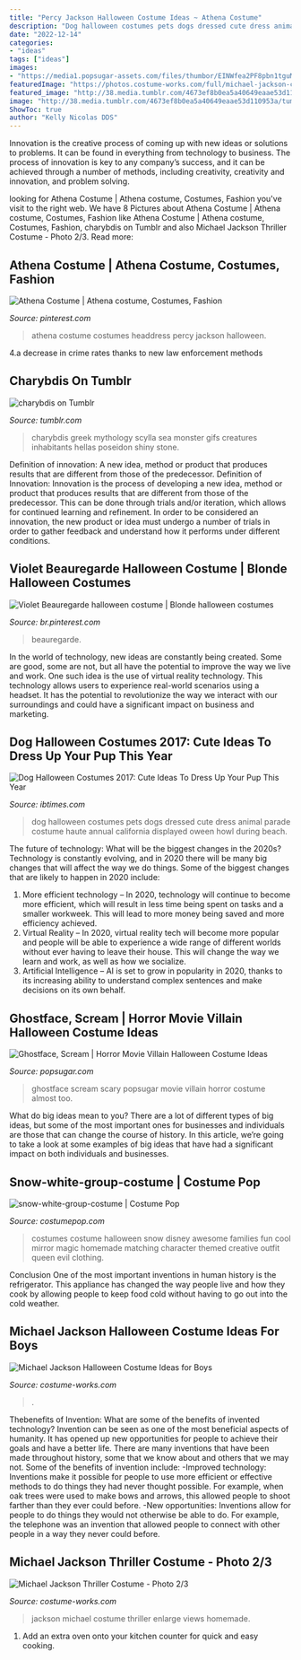 ```yaml
---
title: "Percy Jackson Halloween Costume Ideas ~ Athena Costume"
description: "Dog halloween costumes pets dogs dressed cute dress animal parade costume haute annual california displayed oween howl during beach"
date: "2022-12-14"
categories:
- "ideas"
tags: ["ideas"]
images:
- "https://media1.popsugar-assets.com/files/thumbor/EINWfea2PF8pbn1tguMypPoMAYM/fit-in/728xorig/filters:format_auto-!!-:strip_icc-!!-/2016/10/03/019/n/1922283/eabf3eab_SIJA115_EC132_H/i/Ghostface-Scream.JPG"
featuredImage: "https://photos.costume-works.com/full/michael-jackson-costume2.jpg"
featured_image: "http://38.media.tumblr.com/4673ef8b0ea5a40649eaae53d110953a/tumblr_mnn2lgxaBq1sovhpxo1_400.gif"
image: "http://38.media.tumblr.com/4673ef8b0ea5a40649eaae53d110953a/tumblr_mnn2lgxaBq1sovhpxo1_400.gif"
ShowToc: true
author: "Kelly Nicolas DDS"
---
```



Innovation is the creative process of coming up with new ideas or solutions to problems. It can be found in everything from technology to business. The process of innovation is key to any company’s success, and it can be achieved through a number of methods, including creativity, creativity and innovation, and problem solving.

	

		
looking for Athena Costume | Athena costume, Costumes, Fashion you've visit to the right web. We have 8 Pictures about Athena Costume | Athena costume, Costumes, Fashion like Athena Costume | Athena costume, Costumes, Fashion, charybdis on Tumblr and also Michael Jackson Thriller Costume - Photo 2/3. Read more:
		
    
## Athena Costume | Athena Costume, Costumes, Fashion

<img loading=lazy src="https://i.pinimg.com/736x/df/c1/cc/dfc1ccef9e649524d1087d4f1a967362--athena-costume-october.jpg" onerror="this.onerror=null;this.src='https://tse4.mm.bing.net/th?id=OIP.KWnvv4iC6Oayhag6SvsURAHaLH&amp;pid=15.1';" alt="Athena Costume | Athena costume, Costumes, Fashion">

_Source: pinterest.com_

>athena costume costumes headdress percy jackson halloween. 

	

4.a decrease in crime rates thanks to new law enforcement methods

    
## Charybdis On Tumblr

<img loading=lazy src="http://38.media.tumblr.com/4673ef8b0ea5a40649eaae53d110953a/tumblr_mnn2lgxaBq1sovhpxo1_400.gif" onerror="this.onerror=null;this.src='https://tse4.mm.bing.net/th?id=OIP.u40gzuJFA2FTYsA-m20fRAHaDR&amp;pid=15.1';" alt="charybdis on Tumblr">

_Source: tumblr.com_

>charybdis greek mythology scylla sea monster gifs creatures inhabitants hellas poseidon shiny stone. 

	

Definition of innovation: A new idea, method or product that produces results that are different from those of the predecessor.
Definition of Innovation: 
Innovation is the process of developing a new idea, method or product that produces results that are different from those of the predecessor. This can be done through trials and/or iteration, which allows for continued learning and refinement. In order to be considered an innovation, the new product or idea must undergo a number of trials in order to gather feedback and understand how it performs under different conditions.

    
## Violet Beauregarde Halloween Costume | Blonde Halloween Costumes

<img loading=lazy src="https://i.pinimg.com/736x/ba/2b/d9/ba2bd99b5967015aae721298ea059332.jpg" onerror="this.onerror=null;this.src='https://tse4.mm.bing.net/th?id=OIP.KBEGAWZIhWsbq42C0K9KiAHaHa&amp;pid=15.1';" alt="Violet Beauregarde halloween costume | Blonde halloween costumes">

_Source: br.pinterest.com_

>beauregarde. 

	

In the world of technology, new ideas are constantly being created. Some are good, some are not, but all have the potential to improve the way we live and work. One such idea is the use of virtual reality technology. This technology allows users to experience real-world scenarios using a headset. It has the potential to revolutionize the way we interact with our surroundings and could have a significant impact on business and marketing.

    
## Dog Halloween Costumes 2017: Cute Ideas To Dress Up Your Pup This Year

<img loading=lazy src="https://s1.ibtimes.com/sites/www.ibtimes.com/files/styles/full/public/2017/10/18/dog-halloween-costume.jpg" onerror="this.onerror=null;this.src='https://tse2.mm.bing.net/th?id=OIP.8gCHFJIjdZ9gndDsCGWTRgHaF_&amp;pid=15.1';" alt="Dog Halloween Costumes 2017: Cute Ideas To Dress Up Your Pup This Year">

_Source: ibtimes.com_

>dog halloween costumes pets dogs dressed cute dress animal parade costume haute annual california displayed oween howl during beach. 

	

The future of technology: What will be the biggest changes in the 2020s?
Technology is constantly evolving, and in 2020 there will be many big changes that will affect the way we do things. Some of the biggest changes that are likely to happen in 2020 include: 
1. More efficient technology – In 2020, technology will continue to become more efficient, which will result in less time being spent on tasks and a smaller workweek. This will lead to more money being saved and more efficiency achieved. 
2. Virtual Reality – In 2020, virtual reality tech will become more popular and people will be able to experience a wide range of different worlds without ever having to leave their house. This will change the way we learn and work, as well as how we socialize. 
3. Artificial Intelligence – AI is set to grow in popularity in 2020, thanks to its increasing ability to understand complex sentences and make decisions on its own behalf.

    
## Ghostface, Scream | Horror Movie Villain Halloween Costume Ideas

<img loading=lazy src="https://media1.popsugar-assets.com/files/thumbor/EINWfea2PF8pbn1tguMypPoMAYM/fit-in/728xorig/filters:format_auto-!!-:strip_icc-!!-/2016/10/03/019/n/1922283/eabf3eab_SIJA115_EC132_H/i/Ghostface-Scream.JPG" onerror="this.onerror=null;this.src='https://tse2.mm.bing.net/th?id=OIP.vJFb-PdXFsuXuoEdiTU2vwHaLH&amp;pid=15.1';" alt="Ghostface, Scream | Horror Movie Villain Halloween Costume Ideas">

_Source: popsugar.com_

>ghostface scream scary popsugar movie villain horror costume almost too. 

	

What do big ideas mean to you?
There are a lot of different types of big ideas, but some of the most important ones for businesses and individuals are those that can change the course of history. In this article, we’re going to take a look at some examples of big ideas that have had a significant impact on both individuals and businesses.

    
## Snow-white-group-costume | Costume Pop

<img loading=lazy src="http://www.costumepop.com/wp-content/uploads/2010/06/snow-white-group-costume.jpg" onerror="this.onerror=null;this.src='https://tse4.mm.bing.net/th?id=OIP.EYK5_l6wiGT2baQgmyUC7AHaJ4&amp;pid=15.1';" alt="snow-white-group-costume | Costume Pop">

_Source: costumepop.com_

>costumes costume halloween snow disney awesome families fun cool mirror magic homemade matching character themed creative outfit queen evil clothing. 

	

Conclusion
One of the most important inventions in human history is the refrigerator. This appliance has changed the way people live and how they cook by allowing people to keep food cold without having to go out into the cold weather.

    
## Michael Jackson Halloween Costume Ideas For Boys

<img loading=lazy src="https://photos.costume-works.com/full/michael-jackson-costume2.jpg" onerror="this.onerror=null;this.src='https://tse1.mm.bing.net/th?id=OIP.XhDZvowMWUf9hNBqBfXv9gHaKN&amp;pid=15.1';" alt="Michael Jackson Halloween Costume Ideas for Boys">

_Source: costume-works.com_

>. 

	

Thebenefits of Invention: What are some of the benefits of invented technology?
Invention can be seen as one of the most beneficial aspects of humanity. It has opened up new opportunities for people to achieve their goals and have a better life. There are many inventions that have been made throughout history, some that we know about and others that we may not. Some of the benefits of invention include: 
-Improved technology: Inventions make it possible for people to use more efficient or effective methods to do things they had never thought possible. For example, when oak trees were used to make bows and arrows, this allowed people to shoot farther than they ever could before. 
-New opportunities: Inventions allow for people to do things they would not otherwise be able to do. For example, the telephone was an invention that allowed people to connect with other people in a way they never could before.

    
## Michael Jackson Thriller Costume - Photo 2/3

<img loading=lazy src="https://photos.costume-works.com/full/michael_jackson_thriller11.jpg" onerror="this.onerror=null;this.src='https://tse3.mm.bing.net/th?id=OIP.ACva36Rtmd3L4SI8VtP6dgHaLn&amp;pid=15.1';" alt="Michael Jackson Thriller Costume - Photo 2/3">

_Source: costume-works.com_

>jackson michael costume thriller enlarge views homemade. 

	

1. Add an extra oven onto your kitchen counter for quick and easy cooking.

